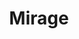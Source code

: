 ---
layout: product
id: 2062531067966
title: Mirage
body_html: >-
  <p>In the mountains of Squamish-Lillooet, 2016.</p>

  <p>The morning after a winter campout I went for a walk around where we set up camp and found this beautiful pond seemingly untouched, just yards away. Looking upon this pond, and thinking about how off the beaten path it was, I believe I can safely say no one has taken a photo of it until now.</p>

  <p> </p>
vendor: Connell McCarthy
product_type: Photo Print
created_at: 2019-03-17T13:18:13-04:00
handle: mirage
updated_at: 2022-01-18T10:42:42-05:00
published_at: 2018-08-22T19:38:24-04:00
template_suffix: ""
status: active
published_scope: global
tags: Batch 03, forest, lake, pond, Print, snow, water, winter
admin_graphql_api_id: gid://shopify/Product/2062531067966
variants:
  - id: 39577049694270
    product_id: 2062531067966
    title: 8x10” / Full Colour
    price: "35.00"
    sku: CM-PP-B3-04-XXS-FC
    position: 1
    inventory_policy: deny
    compare_at_price: null
    fulfillment_service: manual
    inventory_management: null
    option1: 8x10”
    option2: Full Colour
    option3: null
    created_at: 2021-09-01T11:51:37-04:00
    updated_at: 2021-09-01T11:51:59-04:00
    taxable: true
    barcode: ""
    grams: 208
    image_id: 6301762682942
    weight: 0.208
    weight_unit: kg
    inventory_item_id: 41671490338878
    inventory_quantity: 0
    old_inventory_quantity: 0
    requires_shipping: true
    admin_graphql_api_id: gid://shopify/ProductVariant/39577049694270
  - id: 39577049727038
    product_id: 2062531067966
    title: 8x10” / Black & White
    price: "35.00"
    sku: CM-PP-B3-04-XXS-BW
    position: 2
    inventory_policy: deny
    compare_at_price: null
    fulfillment_service: manual
    inventory_management: null
    option1: 8x10”
    option2: Black & White
    option3: null
    created_at: 2021-09-01T11:51:37-04:00
    updated_at: 2021-09-01T11:51:59-04:00
    taxable: true
    barcode: ""
    grams: 208
    image_id: 6301762617406
    weight: 0.208
    weight_unit: kg
    inventory_item_id: 41671490371646
    inventory_quantity: 0
    old_inventory_quantity: 0
    requires_shipping: true
    admin_graphql_api_id: gid://shopify/ProductVariant/39577049727038
  - id: 39577049759806
    product_id: 2062531067966
    title: 8.5x11” / Full Colour
    price: "35.00"
    sku: CM-PP-B3-04-XS-FC
    position: 3
    inventory_policy: deny
    compare_at_price: null
    fulfillment_service: manual
    inventory_management: null
    option1: 8.5x11”
    option2: Full Colour
    option3: null
    created_at: 2021-09-01T11:51:37-04:00
    updated_at: 2021-09-01T11:51:59-04:00
    taxable: true
    barcode: ""
    grams: 208
    image_id: 6301762682942
    weight: 0.208
    weight_unit: kg
    inventory_item_id: 41671490404414
    inventory_quantity: 0
    old_inventory_quantity: 0
    requires_shipping: true
    admin_graphql_api_id: gid://shopify/ProductVariant/39577049759806
  - id: 39577049792574
    product_id: 2062531067966
    title: 8.5x11” / Black & White
    price: "35.00"
    sku: CM-PP-B3-04-XS-BW
    position: 4
    inventory_policy: deny
    compare_at_price: null
    fulfillment_service: manual
    inventory_management: null
    option1: 8.5x11”
    option2: Black & White
    option3: null
    created_at: 2021-09-01T11:51:37-04:00
    updated_at: 2021-09-01T11:51:59-04:00
    taxable: true
    barcode: ""
    grams: 208
    image_id: 6301762617406
    weight: 0.208
    weight_unit: kg
    inventory_item_id: 41671490437182
    inventory_quantity: 0
    old_inventory_quantity: 0
    requires_shipping: true
    admin_graphql_api_id: gid://shopify/ProductVariant/39577049792574
  - id: 39577049825342
    product_id: 2062531067966
    title: 13x19” / Full Colour
    price: "40.00"
    sku: CM-PP-B3-04-S-FC
    position: 5
    inventory_policy: deny
    compare_at_price: null
    fulfillment_service: manual
    inventory_management: null
    option1: 13x19”
    option2: Full Colour
    option3: null
    created_at: 2021-09-01T11:51:37-04:00
    updated_at: 2021-09-01T11:51:59-04:00
    taxable: true
    barcode: ""
    grams: 208
    image_id: 6301762682942
    weight: 0.208
    weight_unit: kg
    inventory_item_id: 41671490469950
    inventory_quantity: 0
    old_inventory_quantity: 0
    requires_shipping: true
    admin_graphql_api_id: gid://shopify/ProductVariant/39577049825342
  - id: 39577049858110
    product_id: 2062531067966
    title: 13x19” / Black & White
    price: "40.00"
    sku: CM-PP-B3-04-S-BW
    position: 6
    inventory_policy: deny
    compare_at_price: null
    fulfillment_service: manual
    inventory_management: null
    option1: 13x19”
    option2: Black & White
    option3: null
    created_at: 2021-09-01T11:51:37-04:00
    updated_at: 2021-09-01T11:51:59-04:00
    taxable: true
    barcode: ""
    grams: 208
    image_id: 6301762617406
    weight: 0.208
    weight_unit: kg
    inventory_item_id: 41671490502718
    inventory_quantity: 0
    old_inventory_quantity: 0
    requires_shipping: true
    admin_graphql_api_id: gid://shopify/ProductVariant/39577049858110
  - id: 39577049890878
    product_id: 2062531067966
    title: 16x20” / Full Colour
    price: "50.00"
    sku: CM-PP-B3-04-M-FC
    position: 7
    inventory_policy: deny
    compare_at_price: null
    fulfillment_service: manual
    inventory_management: null
    option1: 16x20”
    option2: Full Colour
    option3: null
    created_at: 2021-09-01T11:51:37-04:00
    updated_at: 2021-09-01T11:51:59-04:00
    taxable: true
    barcode: ""
    grams: 208
    image_id: 6301762682942
    weight: 0.208
    weight_unit: kg
    inventory_item_id: 41671490535486
    inventory_quantity: 0
    old_inventory_quantity: 0
    requires_shipping: true
    admin_graphql_api_id: gid://shopify/ProductVariant/39577049890878
  - id: 39577049923646
    product_id: 2062531067966
    title: 16x20” / Black & White
    price: "50.00"
    sku: CM-PP-B3-04-M-BW
    position: 8
    inventory_policy: deny
    compare_at_price: null
    fulfillment_service: manual
    inventory_management: null
    option1: 16x20”
    option2: Black & White
    option3: null
    created_at: 2021-09-01T11:51:37-04:00
    updated_at: 2021-09-01T11:51:59-04:00
    taxable: true
    barcode: ""
    grams: 208
    image_id: 6301762617406
    weight: 0.208
    weight_unit: kg
    inventory_item_id: 41671490568254
    inventory_quantity: 0
    old_inventory_quantity: 0
    requires_shipping: true
    admin_graphql_api_id: gid://shopify/ProductVariant/39577049923646
  - id: 39577049956414
    product_id: 2062531067966
    title: 20x24” / Full Colour
    price: "60.00"
    sku: CM-PP-B3-04-L-FC
    position: 9
    inventory_policy: deny
    compare_at_price: null
    fulfillment_service: manual
    inventory_management: null
    option1: 20x24”
    option2: Full Colour
    option3: null
    created_at: 2021-09-01T11:51:37-04:00
    updated_at: 2021-09-01T11:51:59-04:00
    taxable: true
    barcode: ""
    grams: 208
    image_id: 6301762682942
    weight: 0.208
    weight_unit: kg
    inventory_item_id: 41671490601022
    inventory_quantity: 0
    old_inventory_quantity: 0
    requires_shipping: true
    admin_graphql_api_id: gid://shopify/ProductVariant/39577049956414
  - id: 39577049989182
    product_id: 2062531067966
    title: 20x24” / Black & White
    price: "60.00"
    sku: CM-PP-B3-04-L-BW
    position: 10
    inventory_policy: deny
    compare_at_price: null
    fulfillment_service: manual
    inventory_management: null
    option1: 20x24”
    option2: Black & White
    option3: null
    created_at: 2021-09-01T11:51:37-04:00
    updated_at: 2021-09-01T11:51:59-04:00
    taxable: true
    barcode: ""
    grams: 208
    image_id: 6301762617406
    weight: 0.208
    weight_unit: kg
    inventory_item_id: 41671490633790
    inventory_quantity: 0
    old_inventory_quantity: 0
    requires_shipping: true
    admin_graphql_api_id: gid://shopify/ProductVariant/39577049989182
  - id: 39577050021950
    product_id: 2062531067966
    title: 20x30” / Full Colour
    price: "70.00"
    sku: CM-PP-B3-04-XL-FC
    position: 11
    inventory_policy: deny
    compare_at_price: null
    fulfillment_service: manual
    inventory_management: null
    option1: 20x30”
    option2: Full Colour
    option3: null
    created_at: 2021-09-01T11:51:37-04:00
    updated_at: 2021-09-01T11:51:59-04:00
    taxable: true
    barcode: ""
    grams: 208
    image_id: 6301762682942
    weight: 0.208
    weight_unit: kg
    inventory_item_id: 41671490666558
    inventory_quantity: 0
    old_inventory_quantity: 0
    requires_shipping: true
    admin_graphql_api_id: gid://shopify/ProductVariant/39577050021950
  - id: 39577050054718
    product_id: 2062531067966
    title: 20x30” / Black & White
    price: "70.00"
    sku: CM-PP-B3-04-XL-BW
    position: 12
    inventory_policy: deny
    compare_at_price: null
    fulfillment_service: manual
    inventory_management: null
    option1: 20x30”
    option2: Black & White
    option3: null
    created_at: 2021-09-01T11:51:37-04:00
    updated_at: 2021-09-01T11:51:59-04:00
    taxable: true
    barcode: ""
    grams: 208
    image_id: 6301762617406
    weight: 0.208
    weight_unit: kg
    inventory_item_id: 41671490699326
    inventory_quantity: 0
    old_inventory_quantity: 0
    requires_shipping: true
    admin_graphql_api_id: gid://shopify/ProductVariant/39577050054718
  - id: 39577050087486
    product_id: 2062531067966
    title: 24x36” / Full Colour
    price: "90.00"
    sku: CM-PP-B3-04-XXL-FC
    position: 13
    inventory_policy: deny
    compare_at_price: null
    fulfillment_service: manual
    inventory_management: null
    option1: 24x36”
    option2: Full Colour
    option3: null
    created_at: 2021-09-01T11:51:37-04:00
    updated_at: 2021-09-01T11:51:59-04:00
    taxable: true
    barcode: ""
    grams: 208
    image_id: 6301762682942
    weight: 0.208
    weight_unit: kg
    inventory_item_id: 41671490732094
    inventory_quantity: 0
    old_inventory_quantity: 0
    requires_shipping: true
    admin_graphql_api_id: gid://shopify/ProductVariant/39577050087486
  - id: 39577050120254
    product_id: 2062531067966
    title: 24x36” / Black & White
    price: "90.00"
    sku: CM-PP-B3-04-XXL-BW
    position: 14
    inventory_policy: deny
    compare_at_price: null
    fulfillment_service: manual
    inventory_management: null
    option1: 24x36”
    option2: Black & White
    option3: null
    created_at: 2021-09-01T11:51:37-04:00
    updated_at: 2021-09-01T11:51:59-04:00
    taxable: true
    barcode: ""
    grams: 208
    image_id: 6301762617406
    weight: 0.208
    weight_unit: kg
    inventory_item_id: 41671490764862
    inventory_quantity: 0
    old_inventory_quantity: 0
    requires_shipping: true
    admin_graphql_api_id: gid://shopify/ProductVariant/39577050120254
  - id: 39577050153022
    product_id: 2062531067966
    title: 30x40” / Full Colour
    price: "100.00"
    sku: CM-PP-B3-04-XXXL-FC
    position: 15
    inventory_policy: deny
    compare_at_price: null
    fulfillment_service: manual
    inventory_management: null
    option1: 30x40”
    option2: Full Colour
    option3: null
    created_at: 2021-09-01T11:51:37-04:00
    updated_at: 2021-09-01T11:51:59-04:00
    taxable: true
    barcode: ""
    grams: 208
    image_id: 6301762682942
    weight: 0.208
    weight_unit: kg
    inventory_item_id: 41671490797630
    inventory_quantity: 0
    old_inventory_quantity: 0
    requires_shipping: true
    admin_graphql_api_id: gid://shopify/ProductVariant/39577050153022
  - id: 39577050185790
    product_id: 2062531067966
    title: 30x40” / Black & White
    price: "100.00"
    sku: CM-PP-B3-04-XXXL-BW
    position: 16
    inventory_policy: deny
    compare_at_price: null
    fulfillment_service: manual
    inventory_management: null
    option1: 30x40”
    option2: Black & White
    option3: null
    created_at: 2021-09-01T11:51:37-04:00
    updated_at: 2021-09-01T11:51:59-04:00
    taxable: true
    barcode: ""
    grams: 208
    image_id: 6301762617406
    weight: 0.208
    weight_unit: kg
    inventory_item_id: 41671490830398
    inventory_quantity: 0
    old_inventory_quantity: 0
    requires_shipping: true
    admin_graphql_api_id: gid://shopify/ProductVariant/39577050185790
options:
  - id: 2805813379134
    product_id: 2062531067966
    name: Size
    position: 1
    values:
      - 8x10”
      - 8.5x11”
      - 13x19”
      - 16x20”
      - 20x24”
      - 20x30”
      - 24x36”
      - 30x40”
  - id: 8589809287230
    product_id: 2062531067966
    name: Color
    position: 2
    values:
      - Full Colour
      - Black & White
images:
  - id: 6301762682942
    product_id: 2062531067966
    position: 1
    created_at: 2019-03-17T13:18:24-04:00
    updated_at: 2021-05-04T20:04:21-04:00
    alt: null
    width: 1000
    height: 1500
    src: https://cdn.shopify.com/s/files/1/1624/2355/products/Mirage---Product-2019.jpg?v=1620173061
    variant_ids:
      - 39577049694270
      - 39577049759806
      - 39577049825342
      - 39577049890878
      - 39577049956414
      - 39577050021950
      - 39577050087486
      - 39577050153022
    admin_graphql_api_id: gid://shopify/ProductImage/6301762682942
  - id: 6301762617406
    product_id: 2062531067966
    position: 2
    created_at: 2019-03-17T13:18:23-04:00
    updated_at: 2021-05-04T20:04:21-04:00
    alt: null
    width: 1000
    height: 1500
    src: https://cdn.shopify.com/s/files/1/1624/2355/products/Mirage---Product-2019-B_W.jpg?v=1620173061
    variant_ids:
      - 39577049727038
      - 39577049792574
      - 39577049858110
      - 39577049923646
      - 39577049989182
      - 39577050054718
      - 39577050120254
      - 39577050185790
    admin_graphql_api_id: gid://shopify/ProductImage/6301762617406
  - id: 28230144819262
    product_id: 2062531067966
    position: 3
    created_at: 2021-05-04T20:04:22-04:00
    updated_at: 2021-05-04T20:04:22-04:00
    alt: null
    width: 2000
    height: 1800
    src: https://cdn.shopify.com/s/files/1/1624/2355/products/PAR_02_0001_f065a706-9b1e-430d-816b-737b833db061.png?v=1620173062
    variant_ids: []
    admin_graphql_api_id: gid://shopify/ProductImage/28230144819262
image:
  id: 6301762682942
  product_id: 2062531067966
  position: 1
  created_at: 2019-03-17T13:18:24-04:00
  updated_at: 2021-05-04T20:04:21-04:00
  alt: null
  width: 1000
  height: 1500
  src: https://cdn.shopify.com/s/files/1/1624/2355/products/Mirage---Product-2019.jpg?v=1620173061
  variant_ids:
    - 39577049694270
    - 39577049759806
    - 39577049825342
    - 39577049890878
    - 39577049956414
    - 39577050021950
    - 39577050087486
    - 39577050153022
  admin_graphql_api_id: gid://shopify/ProductImage/6301762682942

---